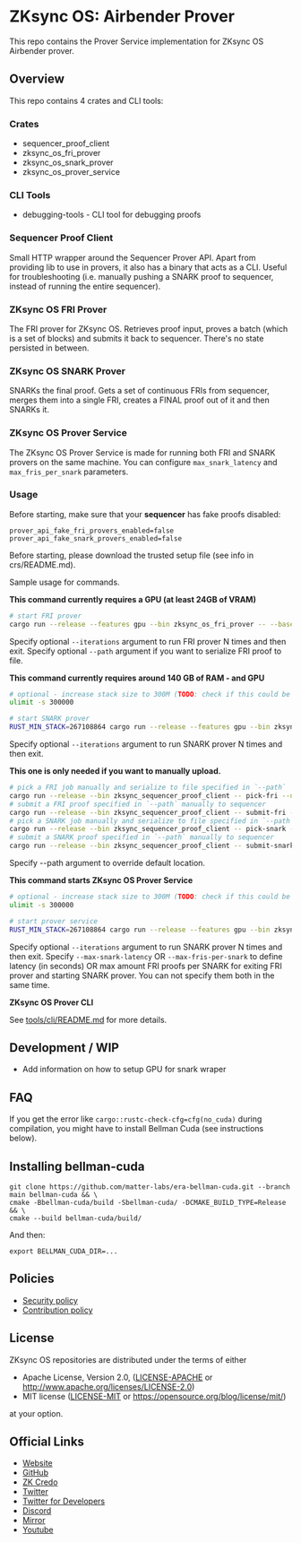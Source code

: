# ZKsync OS: Airbender Prover
This repo contains the Prover Service implementation for ZKsync OS Airbender prover.

## Overview

This repo contains 4 crates and CLI tools:

### Crates
- sequencer_proof_client
- zksync_os_fri_prover
- zksync_os_snark_prover
- zksync_os_prover_service

### CLI Tools
- debugging-tools - CLI tool for debugging proofs

### Sequencer Proof Client

Small HTTP wrapper around the Sequencer Prover API. 
Apart from providing lib to use in provers, it also has a binary that acts as a CLI.
Useful for troubleshooting (i.e. manually pushing a SNARK proof to sequencer, instead of running the entire sequencer).

### ZKsync OS FRI Prover

The FRI prover for ZKsync OS. Retrieves proof input, proves a batch (which is a set of blocks) and submits it back to sequencer.
There's no state persisted in between.

### ZKsync OS SNARK Prover

SNARKs the final proof. Gets a set of continuous FRIs from sequencer, merges them into a single FRI, creates a FINAL proof out of it and then SNARKs it.

### ZKsync OS Prover Service

The ZKsync OS Prover Service is made for running both FRI and SNARK provers on the same machine. You can configure `max_snark_latency` and `max_fris_per_snark` parameters.

### Usage


Before starting, make sure that your **sequencer** has fake proofs disabled:

```
prover_api_fake_fri_provers_enabled=false prover_api_fake_snark_provers_enabled=false
```

Before starting, please download the trusted setup file (see info in crs/README.md).



Sample usage for commands.

**This command currently requires a GPU (at least 24GB of VRAM)**

```bash
# start FRI prover
cargo run --release --features gpu --bin zksync_os_fri_prover -- --base-url http://localhost:3124 --app-bin-path ./multiblock_batch.bin --path ./output/fri_proof.json
```
Specify optional `--iterations` argument to run FRI prover N times and then exit.
Specify optional `--path` argument if you want to serialize FRI proof to file.

**This command currently requires around 140 GB of RAM - and GPU**

```bash
# optional - increase stack size to 300M (TODO: check if this could be lower)
ulimit -s 300000

# start SNARK prover
RUST_MIN_STACK=267108864 cargo run --release --features gpu --bin zksync_os_snark_prover -- run-prover --sequencer-url http://localhost:3124 --binary-path ./multiblock_batch.bin --trusted-setup-file crs/setup_compact.key --output-dir ./outputs
```
Specify optional `--iterations` argument to run SNARK prover N times and then exit.

**This one is only needed if you want to manually upload.**

```bash
# pick a FRI job manually and serialize to file specified in `--path`
cargo run --release --bin zksync_sequencer_proof_client -- pick-fri --url http://localhost:3124 --path "./fri_job.json"
# submit a FRI proof specified in `--path` manually to sequencer
cargo run --release --bin zksync_sequencer_proof_client -- submit-fri --block-number 1 --url http://localhost:3124 --path "./fri_proof.json"
# pick a SNARK job manually and serialize to file specified in `--path`
cargo run --release --bin zksync_sequencer_proof_client -- pick-snark --url http://localhost:3124 --path "./snark_job.json"
# submit a SNARK proof specified in `--path` manually to sequencer
cargo run --release --bin zksync_sequencer_proof_client -- submit-snark --from-block-number 1 --to-block-number 2 --url http://localhost:3124 --path "./snark_proof.json"
```
Specify --path argument to override default location.

**This command starts ZKsync OS Prover Service**

```bash
# optional - increase stack size to 300M (TODO: check if this could be lower)
ulimit -s 300000

# start prover service
RUST_MIN_STACK=267108864 cargo run --release --features gpu --bin zksync_os_prover_service -- --base-url http://localhost:3124 --app-bin-path ./multiblock_batch.bin --trusted-setup-file crs/setup_compact.key --output-dir ./outputs --max-snark-latency 3600
```
Specify optional `--iterations` argument to run SNARK prover N times and then exit.
Specify `--max-snark-latency` OR `--max-fris-per-snark` to define latency (in seconds) OR max amount FRI proofs per SNARK for exiting FRI prover and starting SNARK prover. You can not specify them both in the same time.

**ZKsync OS Prover CLI**

See [tools/cli/README.md](tools/cli/README.md) for more details.

## Development / WIP

* Add information on how to setup GPU for snark wraper


## FAQ

If you get the error like `cargo::rustc-check-cfg=cfg(no_cuda)` during compilation, you might have to install
Bellman Cuda (see instructions below).


## Installing bellman-cuda


```shell
git clone https://github.com/matter-labs/era-bellman-cuda.git --branch main bellman-cuda && \
cmake -Bbellman-cuda/build -Sbellman-cuda/ -DCMAKE_BUILD_TYPE=Release && \
cmake --build bellman-cuda/build/
```

And then:

```shell
export BELLMAN_CUDA_DIR=...
```



## Policies

- [Security policy](SECURITY.md)
- [Contribution policy](CONTRIBUTING.md)

## License

ZKsync OS repositories are distributed under the terms of either

- Apache License, Version 2.0, ([LICENSE-APACHE](LICENSE-APACHE) or <http://www.apache.org/licenses/LICENSE-2.0>)
- MIT license ([LICENSE-MIT](LICENSE-MIT) or <https://opensource.org/blog/license/mit/>)

at your option.

## Official Links

- [Website](https://zksync.io/)
- [GitHub](https://github.com/matter-labs)
- [ZK Credo](https://github.com/zksync/credo)
- [Twitter](https://twitter.com/zksync)
- [Twitter for Developers](https://twitter.com/zkSyncDevs)
- [Discord](https://join.zksync.dev/)
- [Mirror](https://zksync.mirror.xyz/)
- [Youtube](https://www.youtube.com/@zkSync-era)